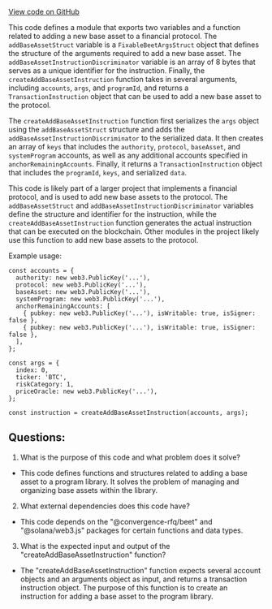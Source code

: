 [View code on GitHub](https://github.com/convergence-rfq/convergence-program-library/rfq/js/generated/instructions/addBaseAsset.js)

This code defines a module that exports two variables and a function related to adding a new base asset to a financial protocol. The `addBaseAssetStruct` variable is a `FixableBeetArgsStruct` object that defines the structure of the arguments required to add a new base asset. The `addBaseAssetInstructionDiscriminator` variable is an array of 8 bytes that serves as a unique identifier for the instruction. Finally, the `createAddBaseAssetInstruction` function takes in several arguments, including `accounts`, `args`, and `programId`, and returns a `TransactionInstruction` object that can be used to add a new base asset to the protocol.

The `createAddBaseAssetInstruction` function first serializes the `args` object using the `addBaseAssetStruct` structure and adds the `addBaseAssetInstructionDiscriminator` to the serialized data. It then creates an array of `keys` that includes the `authority`, `protocol`, `baseAsset`, and `systemProgram` accounts, as well as any additional accounts specified in `anchorRemainingAccounts`. Finally, it returns a `TransactionInstruction` object that includes the `programId`, `keys`, and serialized `data`.

This code is likely part of a larger project that implements a financial protocol, and is used to add new base assets to the protocol. The `addBaseAssetStruct` and `addBaseAssetInstructionDiscriminator` variables define the structure and identifier for the instruction, while the `createAddBaseAssetInstruction` function generates the actual instruction that can be executed on the blockchain. Other modules in the project likely use this function to add new base assets to the protocol. 

Example usage:

```
const accounts = {
  authority: new web3.PublicKey('...'),
  protocol: new web3.PublicKey('...'),
  baseAsset: new web3.PublicKey('...'),
  systemProgram: new web3.PublicKey('...'),
  anchorRemainingAccounts: [
    { pubkey: new web3.PublicKey('...'), isWritable: true, isSigner: false },
    { pubkey: new web3.PublicKey('...'), isWritable: true, isSigner: false },
  ],
};

const args = {
  index: 0,
  ticker: 'BTC',
  riskCategory: 1,
  priceOracle: new web3.PublicKey('...'),
};

const instruction = createAddBaseAssetInstruction(accounts, args);
```
## Questions: 
 1. What is the purpose of this code and what problem does it solve?
- This code defines functions and structures related to adding a base asset to a program library. It solves the problem of managing and organizing base assets within the library.

2. What external dependencies does this code have?
- This code depends on the "@convergence-rfq/beet" and "@solana/web3.js" packages for certain functions and data types.

3. What is the expected input and output of the "createAddBaseAssetInstruction" function?
- The "createAddBaseAssetInstruction" function expects several account objects and an arguments object as input, and returns a transaction instruction object. The purpose of this function is to create an instruction for adding a base asset to the program library.